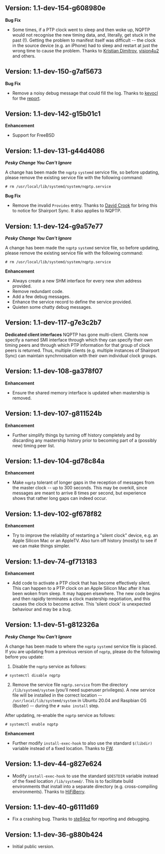 ## Version: 1.1-dev-154-g608980e
**Bug Fix**
* Some times, if a PTP clock went to sleep and then woke up, NQPTP would not recognise the new timing data, and, literally, get stuck in the past (!). Getting the problem to manifest itself was difficult -- the clock in the source device (e.g. an iPhone) had to sleep and restart at just the wrong time to cause the problem. Thanks to [Kristian Dimitrov](https://github.com/Kristian8606), [vision4u2](https://github.com/vision4u2) and others.

## Version: 1.1-dev-150-g7af5673
**Bug Fix**
* Remove a noisy debug message that could fill the log. Thanks to [kevocl](https://github.com/kevocl) for the [report](https://github.com/mikebrady/shairport-sync/issues/1481).

## Version: 1.1-dev-142-g15b01c1
**Enhancement**
* Support for FreeBSD

## Version: 1.1-dev-131-g44d4086
***Pesky Change You Can't Ignore***

A change has been made the `nqptp` `systemd` service file, so before updating, please remove the existing service file with the following command:
```
# rm /usr/local/lib/systemd/system/nqptp.service
```
**Bug Fix**
* Remove the invalid `Provides` entry. Thanks to [David Crook](https://github.com/idcrook) for bring this to notice for Shairport Sync. It also applies to NQPTP.

## Version: 1.1-dev-124-g9a57e77
***Pesky Change You Can't Ignore***

A change has been made the `nqptp` `systemd` service file, so before updating, please remove the existing service file with the following command:
```
# rm /usr/local/lib/systemd/system/nqptp.service
```
**Enhancement**
* Always create a new SHM interface for every new shm address provided.
* Remove redundant code.
* Add a few debug messages.
* Enhance the service record to define the service provided.
* Quieten some chatty debug messages.

## Version: 1.1-dev-117-g7e3c2b7
**Dedicated client interfaces**
NQPTP has gone multi-client. Clients now specify a named SMI interface through which they can specify their own timing peers and through which PTP information for that group of clock peers is returned. Thus, multiple clients (e.g. multiple instances of Shairport Sync) can maintain synchrnoisation with their own individual clock groups.

## Version: 1.1-dev-108-ga378f07
**Enhancement**
* Ensure the shared memory interface is updated when mastership is removed.

## Version: 1.1-dev-107-g811524b
**Enhancement**
* Further simplify things by turning off history completely and by discarding any mastership history prior to becoming part of a (possibly new) timing peer list.

## Version: 1.1-dev-104-gd78c84a
**Enhancement**
* Make `nqptp` tolerant of longer gaps in the reception of messages from the master clock -- up to 300 seconds. This may be overkill, since messages are meant to arrive 8 times per second, but experience shows that rather long gaps can indeed occur.

## Version: 1.1-dev-102-gf678f82
**Enhancement**
* Try to improve the reliability of restarting a "silent clock" device, e.g. an Apple Silicon Mac or an AppleTV. Also turn off history (mostly) to see if we can make things simpler.

## Version: 1.1-dev-74-gf713183
**Enhancement**
* Add code to activate a PTP clock that has become effectively silent. This can happen to a PTP clock on an Apple Silicon Mac after it has been woken from sleep. It may happen elsewhere.
The new code begins and then rapidly terminates a clock mastership negotiation, and this causes the clock to become active.
This 'silent clock' is unexpected behaviour and may be a bug.

## Version: 1.1-dev-51-g812326a
***Pesky Change You Can't Ignore***

A change has been made to where the `nqptp` `systemd` service file is placed. If you are updating from a previous version of `nqptp`, please do the following before you update:
1. Disable the `nqptp` service as follows:
```
# systemctl disable nqptp
```
2. Remove the service file `nqptp.service` from the directory `/lib/systemd/system` (you'll need superuser privileges). A new service file will be installed in the correct location -- `/usr/local/lib/systemd/system` in Ubuntu 20.04 and Raspbian OS (Buster) -- during the `# make install` step.

After updating, re-enable the `nqptp` service as follows:
```
# systemctl enable nqptp
```

**Enhancement**
* Further modify `install-exec-hook` to also use the standard `$(libdir)` variable instead of a fixed location. Thanks to [FW](https://github.com/fwcd).

## Version: 1.1-dev-44-g827e624
* Modify `install-exec-hook` to use the standard `$DESTDIR` variable instead of the fixed location `/lib/systemd/`. This is to facilitate build environments that install into a separate directory (e.g. cross-compiling environments). Thanks to [HiFiBerry](https://github.com/hifiberry).

## Version: 1.1-dev-40-g6111d69
* Fix a crashing bug. Thanks to [ste94pz](https://github.com/ste94pz) for reporting and debugging.

## Version: 1.1-dev-36-g880b424
* Initial public version.
